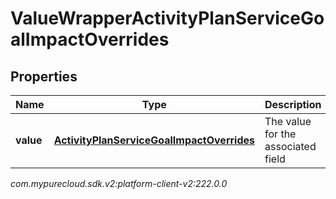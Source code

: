 # ValueWrapperActivityPlanServiceGoalImpactOverrides


## Properties

| Name | Type | Description | Notes |
| ------------ | ------------- | ------------- | ------------- |
| **value** | [**ActivityPlanServiceGoalImpactOverrides**](ActivityPlanServiceGoalImpactOverrides) | The value for the associated field |  [optional] |




_com.mypurecloud.sdk.v2:platform-client-v2:222.0.0_
